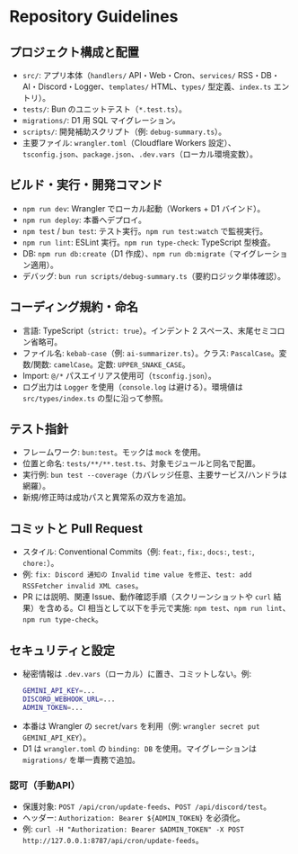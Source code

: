 # Repository Guidelines

## プロジェクト構成と配置
- `src/`: アプリ本体（`handlers/` API・Web・Cron、`services/` RSS・DB・AI・Discord・Logger、`templates/` HTML、`types/` 型定義、`index.ts` エントリ）。
- `tests/`: Bun のユニットテスト（`*.test.ts`）。
- `migrations/`: D1 用 SQL マイグレーション。
- `scripts/`: 開発補助スクリプト（例: `debug-summary.ts`）。
- 主要ファイル: `wrangler.toml`（Cloudflare Workers 設定）、`tsconfig.json`、`package.json`、`.dev.vars`（ローカル環境変数）。

## ビルド・実行・開発コマンド
- `npm run dev`: Wrangler でローカル起動（Workers + D1 バインド）。
- `npm run deploy`: 本番へデプロイ。
- `npm test` / `bun test`: テスト実行。`npm run test:watch` で監視実行。
- `npm run lint`: ESLint 実行。`npm run type-check`: TypeScript 型検査。
- DB: `npm run db:create`（D1 作成）、`npm run db:migrate`（マイグレーション適用）。
- デバッグ: `bun run scripts/debug-summary.ts`（要約ロジック単体確認）。

## コーディング規約・命名
- 言語: TypeScript（`strict: true`）。インデント 2 スペース、末尾セミコロン省略可。
- ファイル名: `kebab-case`（例: `ai-summarizer.ts`）。クラス: `PascalCase`。変数/関数: `camelCase`。定数: `UPPER_SNAKE_CASE`。
- Import: `@/*` パスエイリアス使用可（`tsconfig.json`）。
- ログ出力は `Logger` を使用（`console.log` は避ける）。環境値は `src/types/index.ts` の型に沿って参照。

## テスト指針
- フレームワーク: `bun:test`。モックは `mock` を使用。
- 位置と命名: `tests/**/**.test.ts`、対象モジュールと同名で配置。
- 実行例: `bun test --coverage`（カバレッジ任意、主要サービス/ハンドラは網羅）。
- 新規/修正時は成功パスと異常系の双方を追加。

## コミットと Pull Request
- スタイル: Conventional Commits（例: `feat:`, `fix:`, `docs:`, `test:`, `chore:`）。
- 例: `fix: Discord 通知の Invalid time value を修正`、`test: add RSSFetcher invalid XML cases`。
- PR には説明、関連 Issue、動作確認手順（スクリーンショットや `curl` 結果）を含める。CI 相当として以下を手元で実施: `npm test`、`npm run lint`、`npm run type-check`。

## セキュリティと設定
- 秘密情報は `.dev.vars`（ローカル）に置き、コミットしない。例:
  ```bash
  GEMINI_API_KEY=...
  DISCORD_WEBHOOK_URL=...
  ADMIN_TOKEN=...
  ```
- 本番は Wrangler の `secret`/`vars` を利用（例: `wrangler secret put GEMINI_API_KEY`）。
- D1 は `wrangler.toml` の `binding: DB` を使用。マイグレーションは `migrations/` を単一責務で追加。

### 認可（手動API）
- 保護対象: `POST /api/cron/update-feeds`、`POST /api/discord/test`。
- ヘッダー: `Authorization: Bearer ${ADMIN_TOKEN}` を必須化。
- 例: `curl -H "Authorization: Bearer $ADMIN_TOKEN" -X POST http://127.0.0.1:8787/api/cron/update-feeds`。
